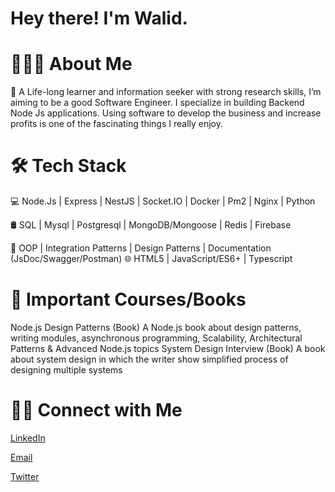 
# Hey there! I'm Walid.

# 👨🏻‍💻 About Me

🤔 A Life-long learner and information seeker with strong research skills, 
I’m aiming to be a good Software Engineer. I specialize in building Backend Node Js
applications. Using software to develop the business and increase profits is one of the 
fascinating things I really enjoy.


# 🛠 Tech Stack

💻   Node.Js | Express | NestJS | Socket.IO | Docker | Pm2 | Nginx | Python

🛢   SQL | Mysql | Postgresql  | MongoDB/Mongoose | Redis | Firebase

🔧    OOP | Integration Patterns | Design Patterns | Documentation (JsDoc/Swagger/Postman)
🌐   HTML5 | JavaScript/ES6+ | Typescript 

# 📖 Important Courses/Books

Node.js Design Patterns (Book)
A Node.js book about design patterns, writing modules, asynchronous programming, Scalability, Architectural Patterns & Advanced Node.js topics
System Design Interview (Book)
A book about system design in which the writer show simplified process of designing multiple systems

# 🤝🏻 Connect with Me

[LinkedIn](https://www.linkedin.com/in/walidsayed9811/)

[Email](walidsayed9811@gmail.com)

[Twitter](https://twitter.com/1811welloo)

